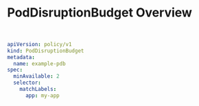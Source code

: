 # PodDisruptionBudget Overview

<br>

```YAML
apiVersion: policy/v1
kind: PodDisruptionBudget
metadata:
  name: example-pdb
spec:
  minAvailable: 2
  selector:
    matchLabels:
      app: my-app
```